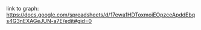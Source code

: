 link to graph: https://docs.google.com/spreadsheets/d/17ewa1HDToxmoiEOpzceApddEbqs4G3nEXAGeJUN-a7E/edit#gid=0